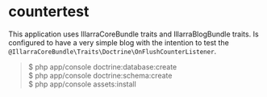 countertest
===========

This application uses IllarraCoreBundle traits and IllarraBlogBundle traits. Is configured to have a very simple blog with the intention to test the `@IllarraCoreBundle\Traits\Doctrine\OnFlushCounterListener`.

> $ php app/console doctrine:database:create  
> $ php app/console doctrine:schema:create  
> $ php app/console assets:install  
